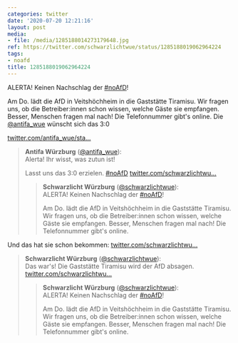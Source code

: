 ```yaml
---
categories: twitter
date: '2020-07-20 12:21:16'
layout: post
media:
- file: /media/1285188014273179648.jpg
ref: https://twitter.com/schwarzlichtwue/status/1285188019062964224
tags:
- noafd
title: 1285188019062964224
---
```

ALERTA! Keinen Nachschlag der [#noAfD](/t/noafd)!



Am Do. lädt die AfD in Veitshöchheim in die Gaststätte Tiramisu. Wir fragen uns, ob die Betreiber:innen schon wissen, welche Gäste sie empfangen. Besser, Menschen fragen mal nach! Die Telefonnummer gibt's online. 
Die [@antifa_wue](https://twitter.com/antifa_wue) wünscht sich das 3:0

[twitter.com/antifa_wue/sta…](https://twitter.com/antifa_wue/status/1285194406887399427?s=19)
> <b>Antifa Würzburg</b> ([@antifa_wue](https://twitter.com/antifa_wue)):  
>Alerta! Ihr wisst, was zutun ist!  
>  
>  
>  
>Lasst uns das 3:0 erzielen. [#noAfD](/t/noafd) [twitter.com/schwarzlichtwu…](https://twitter.com/schwarzlichtwue/status/1285188019062964224)  
>> <b>Schwarzlicht Würzburg</b> ([@schwarzlichtwue](https://twitter.com/schwarzlichtwue)):    
>>ALERTA! Keinen Nachschlag der [#noAfD](/t/noafd)!    
>>    
>>    
>>    
>>Am Do. lädt die AfD in Veitshöchheim in die Gaststätte Tiramisu. Wir fragen uns, ob die Betreiber:innen schon wissen, welche Gäste sie empfangen. Besser, Menschen fragen mal nach! Die Telefonnummer gibt's online.     
>  
>  


Und das hat sie schon bekommen: [twitter.com/schwarzlichtwu…](https://twitter.com/schwarzlichtwue/status/1285223054604488706?s=19)
> <b>Schwarzlicht Würzburg</b> ([@schwarzlichtwue](https://twitter.com/schwarzlichtwue)):  
>Das war's! Die Gaststätte Tiramisu wird der AfD absagen. [twitter.com/schwarzlichtwu…](https://twitter.com/schwarzlichtwue/status/1285188019062964224)  
>> <b>Schwarzlicht Würzburg</b> ([@schwarzlichtwue](https://twitter.com/schwarzlichtwue)):    
>>ALERTA! Keinen Nachschlag der [#noAfD](/t/noafd)!    
>>    
>>    
>>    
>>Am Do. lädt die AfD in Veitshöchheim in die Gaststätte Tiramisu. Wir fragen uns, ob die Betreiber:innen schon wissen, welche Gäste sie empfangen. Besser, Menschen fragen mal nach! Die Telefonnummer gibt's online.     
>  
>  

